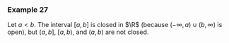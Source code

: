 ### Example 27

Let $a < b$. The interval $[a,b]$ is closed in $\R$ (because $(-\infty ,a) \cup (b,\infty )$ is open), but $(a,b]$, $[a,b)$, and $(a,b)$ are not closed.